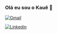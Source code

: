 ### Olá eu sou o Kauê 👋


[![Gmail](https://img.shields.io/badge/Gmail-D14836?style=for-the-badge&logo=gmail&logoColor=white)](mailto:kaue.a.santos@aluno.senai.br)

[![Linkedin](https://img.shields.io/badge/LinkedIn-0077B5?style=for-the-badge&logo=linkedin&logoColor=white)](www.linkedin.com/in/eukaueantonio)
